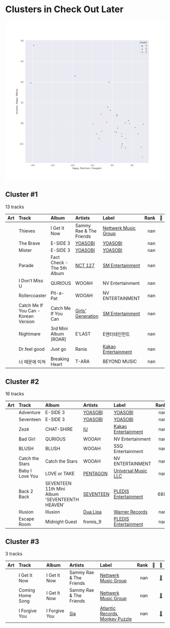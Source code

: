 # Clusters in Check Out Later

![Comparison of Cluster](../../../images/playlists/check_out_later/clusters/clusters_scatter.png)

## Cluster #1

13 tracks

| Art | Track | Album | Artists | Label | Rank | 💚 | 🔗 |
|:---|:---|:---|:---|:---|---:|:---|:---|
| <img src="https://i.scdn.co/image/ab67616d0000b273a781283273e757736bbe120c" alt="" width="50" /> | Thieves | I Get It Now | Sammy Rae & The Friends | [Nettwerk Music Group](../../../../labels/nettwerk_music_group) | nan | | [🔗](https://open.spotify.com/track/5v4JBxzAfArnWg3n3MhRRl) |
| <img src="https://i.scdn.co/image/ab67616d0000b273610aa2c187e24dacb4900fd7" alt="" width="50" /> | The Brave | E-SIDE 3 | [YOASOBI](../../../../artists/yoasobi/overview.md) | [YOASOBI](../../../../labels/yoasobi) | nan | | [🔗](https://open.spotify.com/track/4idatWI87uECptpg5EYMPp) |
| <img src="https://i.scdn.co/image/ab67616d0000b273610aa2c187e24dacb4900fd7" alt="" width="50" /> | Mister | E-SIDE 3 | [YOASOBI](../../../../artists/yoasobi/overview.md) | [YOASOBI](../../../../labels/yoasobi) | nan | | [🔗](https://open.spotify.com/track/6sHinRfFGZcxeTTdCvxgCG) |
| <img src="https://i.scdn.co/image/ab67616d0000b273e9fc95cc1d0fba3d48ce2d39" alt="" width="50" /> | Parade | Fact Check - The 5th Album | [NCT 127](../../../../artists/nct_127/overview.md) | [SM Entertainment](../../../../labels/sm_entertainment) | nan | | [🔗](https://open.spotify.com/track/4YGjBlNqjaUinn2aRkWcLG) |
| <img src="https://i.scdn.co/image/ab67616d0000b27373ee88f3ea2be1df0a48a2b1" alt="" width="50" /> | I Don’t Miss U | QURIOUS | WOOAH | NV Entertainment | nan | | [🔗](https://open.spotify.com/track/1iyAOYQCUk8JAmzGDKEXbd) |
| <img src="https://i.scdn.co/image/ab67616d0000b2734119e198ca7e3bbc2a7b5685" alt="" width="50" /> | Rollercoaster | Pit-a-Pat | WOOAH | NV ENTERTAINMENT | nan | | [🔗](https://open.spotify.com/track/7uwNVnaOswnVGJ5v8e2bQk) |
| <img src="https://i.scdn.co/image/ab67616d0000b27359a2a72ecab2e8b551eafe36" alt="" width="50" /> | Catch Me If You Can - Korean Version | Catch Me If You Can | [Girls' Generation](../../../../artists/girls__generation/overview.md) | [SM Entertainment](../../../../labels/sm_entertainment) | nan | | [🔗](https://open.spotify.com/track/5mejZAeca4Ry7Sptw7LnvS) |
| <img src="https://i.scdn.co/image/ab67616d0000b273a2a1137a1d65e2f8397693fa" alt="" width="50" /> | Nightmare | 3rd Mini Album [ROAR] | E'LAST | E엔터테인먼트 | nan | | [🔗](https://open.spotify.com/track/3FXlUBkGtTFgQUy8lpEFUi) |
| <img src="https://i.scdn.co/image/ab67616d0000b2733e8729bbf642d44e6e973e2d" alt="" width="50" /> | Dr.feel good | Just go | Rania | [Kakao Entertainment](../../../../labels/kakao_entertainment) | nan | | [🔗](https://open.spotify.com/track/5bHHIh8rTDH3ukXrdp7lcw) |
| <img src="https://i.scdn.co/image/ab67616d0000b27347ed0349f7557c5032e613d1" alt="" width="50" /> | 너 때문에 미쳐 | Breaking Heart | T-ARA | BEYOND MUSIC | nan | | [🔗](https://open.spotify.com/track/5vCXnSlbAEkuJ3w2O0ALan) |
## Cluster #2

16 tracks

| Art | Track | Album | Artists | Label | Rank | 💚 | 🔗 |
|:---|:---|:---|:---|:---|---:|:---|:---|
| <img src="https://i.scdn.co/image/ab67616d0000b273610aa2c187e24dacb4900fd7" alt="" width="50" /> | Adventure | E-SIDE 3 | [YOASOBI](../../../../artists/yoasobi/overview.md) | [YOASOBI](../../../../labels/yoasobi) | nan | | [🔗](https://open.spotify.com/track/1Gh9LJf99CIpcr0z8hMIOf) |
| <img src="https://i.scdn.co/image/ab67616d0000b273610aa2c187e24dacb4900fd7" alt="" width="50" /> | Seventeen | E-SIDE 3 | [YOASOBI](../../../../artists/yoasobi/overview.md) | [YOASOBI](../../../../labels/yoasobi) | nan | | [🔗](https://open.spotify.com/track/2yAB3u40MOFRNuUzdl0but) |
| <img src="https://i.scdn.co/image/ab67616d0000b2736a0cfc4171d2a0cb9dc7c9ab" alt="" width="50" /> | Zezé | CHAT-SHIRE | [IU](../../../../artists/iu/overview.md) | [Kakao Entertainment](../../../../labels/kakao_entertainment) | nan | | [🔗](https://open.spotify.com/track/1dwOTQnBuN8LeVX4jNwJXS) |
| <img src="https://i.scdn.co/image/ab67616d0000b27373ee88f3ea2be1df0a48a2b1" alt="" width="50" /> | Bad Girl | QURIOUS | WOOAH | NV Entertainment | nan | | [🔗](https://open.spotify.com/track/0N1zTlFxux9l7abfegDTIp) |
| <img src="https://i.scdn.co/image/ab67616d0000b273e22cf6897f58a1a0dbc6cf8b" alt="" width="50" /> | BLUSH | BLUSH | WOOAH | SSQ Entertainment | nan | | [🔗](https://open.spotify.com/track/0SheD3EFngYkmaDnjDuMd2) |
| <img src="https://i.scdn.co/image/ab67616d0000b273dd17db8d3e7c325762a0ad3d" alt="" width="50" /> | Catch the Stars | Catch the Stars | WOOAH | NV ENTERTAINMENT | nan | | [🔗](https://open.spotify.com/track/2yMIYu0O3TanoqmqpTcoEs) |
| <img src="https://i.scdn.co/image/ab67616d0000b2733fe0e026d4043e5d62c81328" alt="" width="50" /> | Baby I Love You | LOVE or TAKE | [PENTAGON](../../../../artists/pentagon/overview.md) | [Universal Music LLC](../../../../labels/universal_music_llc) | nan | | [🔗](https://open.spotify.com/track/6QK081MDKmHExMa1zmCC1S) |
| <img src="https://i.scdn.co/image/ab67616d0000b273d07a54abba4f5060c2486e3c" alt="" width="50" /> | Back 2 Back | SEVENTEEN 11th Mini Album 'SEVENTEENTH HEAVEN' | [SEVENTEEN](../../../../artists/seventeen/overview.md) | [PLEDIS Entertainment](../../../../labels/pledis_entertainment) | 688 | | [🔗](https://open.spotify.com/track/40PKBUQRjtW2pUg4zv3y7r) |
| <img src="https://i.scdn.co/image/ab67616d0000b273c01fb32d3c89474b4c5d17fd" alt="" width="50" /> | Illusion | Illusion | [Dua Lipa](../../../../artists/dua_lipa/overview.md) | [Warner Records](../../../../labels/warner_records) | nan | | [🔗](https://open.spotify.com/track/59xD5osEFsaNt5PXfIKUnX) |
| <img src="https://i.scdn.co/image/ab67616d0000b273cf53b5c466a64daece07edc4" alt="" width="50" /> | Escape Room | Midnight Guest | fromis_9 | [PLEDIS Entertainment](../../../../labels/pledis_entertainment) | nan | | [🔗](https://open.spotify.com/track/55R81qkDQVV8oEPHFyIF7l) |
## Cluster #3

3 tracks

| Art | Track | Album | Artists | Label | Rank | 💚 | 🔗 |
|:---|:---|:---|:---|:---|---:|:---|:---|
| <img src="https://i.scdn.co/image/ab67616d0000b273a781283273e757736bbe120c" alt="" width="50" /> | I Get It Now | I Get It Now | Sammy Rae & The Friends | [Nettwerk Music Group](../../../../labels/nettwerk_music_group) | nan | | [🔗](https://open.spotify.com/track/03ECDyILFfQ98k106zwcIt) |
| <img src="https://i.scdn.co/image/ab67616d0000b273a781283273e757736bbe120c" alt="" width="50" /> | Coming Home Song | I Get It Now | Sammy Rae & The Friends | [Nettwerk Music Group](../../../../labels/nettwerk_music_group) | nan | | [🔗](https://open.spotify.com/track/3RhLH5ROodko8Se1kRpjJ1) |
| <img src="https://i.scdn.co/image/ab67616d0000b273e503d029495d26255a63fb0f" alt="" width="50" /> | I Forgive You | I Forgive You | [Sia](../../../../artists/sia/overview.md) | [Atlantic Records](../../../../labels/atlantic_records), [Monkey Puzzle](../../../../labels/monkey_puzzle) | nan | | [🔗](https://open.spotify.com/track/2jh0kJheW38ljJucWMoaG6) |